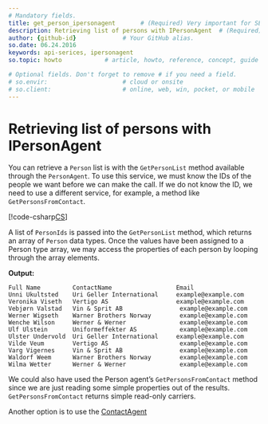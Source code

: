 ```yaml
---
# Mandatory fields.
title: get_person_ipersonagent       # (Required) Very important for SEO.
description: Retrieving list of persons with IPersonAgent  # (Required) Important for SEO.
author: {github-id}             # Your GitHub alias.
so.date: 06.24.2016
keywords: api-serices, ipersonagent
so.topic: howto            # article, howto, reference, concept, guide

# Optional fields. Don't forget to remove # if you need a field.
# so.envir:                     # cloud or onsite
# so.client:                    # online, web, win, pocket, or mobile
---
```


# Retrieving list of persons with IPersonAgent

You can retrieve a `Person` list is with the `GetPersonList` method available through the `PersonAgent`. To use this service, we must know the IDs of the people we want before we can make the call. If we do not know the ID, we need to use a different service, for example, a method like `GetPersonsFromContact`.

[!code-csharp[CS](includes/getpersonlist-ipersonagent.cs)]

A list of `PersonIds` is passed into the `GetPersonList` method, which returns an array of `Person` data types. Once the values have been assigned to a Person type array, we may access the properties of each person by looping through the array elements.

**Output:**

```text
Full Name         ContactName                  Email
Unni Ukultsted    Uri Geller International     example@example.com
Veronika Viseth   Vertigo AS                   example@example.com
Vebjørn Valstad   Vin & Sprit AB                example@example.com
Werner Wigseth    Warner Brothers Norway        example@example.com
Wenche Wilson     Werner & Werner               example@example.com
Ulf Ulstein       Uniformeffekter AS            example@example.com
Ulster Undervold  Uri Geller International     example@example.com
Vilde Veum        Vertigo AS                    example@example.com
Varg Vigernes     Vin & Sprit AB                example@example.com
Waldorf Weem      Warner Brothers Norway        example@example.com
Wilma Wetter      Werner & Werner               example@example.com
```

We could also have used the Person agent’s `GetPersonsFromContact` method since we are just reading some simple properties out of the results. `GetPersonsFromContact` returns simple read-only carriers.

Another option is to use the [ContactAgent][1]

<!-- Referenced links -->
[1]: get-persons-icontactagent.md
